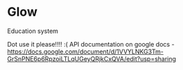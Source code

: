 # Glow
Education system


Dot use it please!!!! :(
API documentation on google docs - https://docs.google.com/document/d/1VVYLNKG3Tm-GrSnPNE6p6RpzoiLTLqUGeyQRjkCxQVA/edit?usp=sharing

